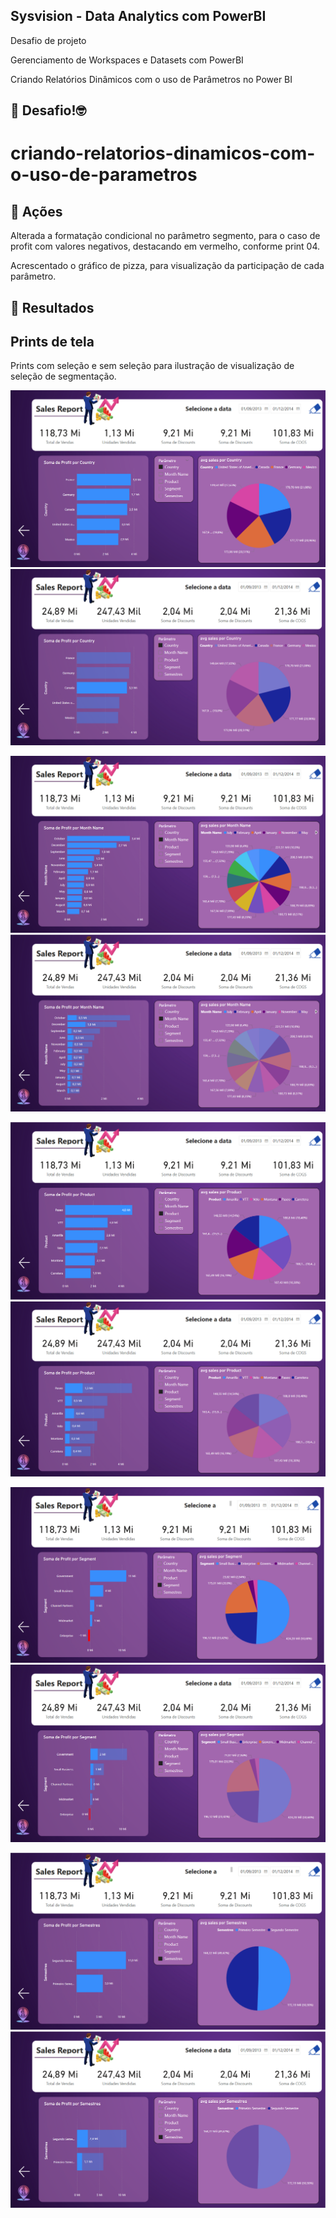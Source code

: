 ## Sysvision - Data Analytics com PowerBI

Desafio de projeto

Gerenciamento de Workspaces e Datasets com PowerBI

Criando Relatórios Dinâmicos com o uso de Parâmetros no Power BI

## 🎯 Desafio!🤓
# criando-relatorios-dinamicos-com-o-uso-de-parametros

## 💪 Ações

Alterada a formatação condicional no parâmetro segmento, para o caso de profit com valores negativos, destacando em vermelho, conforme print 04.

Acrescentado o gráfico de pizza, para visualização da participação de cada parâmetro.

## 🚀 Resultados
## Prints de tela

Prints com seleção e sem seleção para ilustração de visualização de seleção de segmentação.

![print01-a](https://github.com/bids-work/criando-relatorios-dinamicos-com-o-uso-de-parametros/blob/main/desafio%20-%20print%2001-a.png)
![print01](https://github.com/bids-work/criando-relatorios-dinamicos-com-o-uso-de-parametros/blob/main/desafio%20-%20print%2001.png)

![print02-a](https://github.com/bids-work/criando-relatorios-dinamicos-com-o-uso-de-parametros/blob/main/desafio%20-%20print%2002-a.png)
![print02](https://github.com/bids-work/criando-relatorios-dinamicos-com-o-uso-de-parametros/blob/main/desafio%20-%20print%2002.png)

![print03-a](https://github.com/bids-work/criando-relatorios-dinamicos-com-o-uso-de-parametros/blob/main/desafio%20-%20print%2003-a.png)
![print03](https://github.com/bids-work/criando-relatorios-dinamicos-com-o-uso-de-parametros/blob/main/desafio%20-%20print%2003.png)

![print04-a](https://github.com/bids-work/criando-relatorios-dinamicos-com-o-uso-de-parametros/blob/main/desafio%20-%20print%2004-a.png)
![print04](https://github.com/bids-work/criando-relatorios-dinamicos-com-o-uso-de-parametros/blob/main/desafio%20-%20print%2004.png)

![print05-a](https://github.com/bids-work/criando-relatorios-dinamicos-com-o-uso-de-parametros/blob/main/desafio%20-%20print%2005-a.png)
![print05](https://github.com/bids-work/criando-relatorios-dinamicos-com-o-uso-de-parametros/blob/main/desafio%20-%20print%2005.png)

